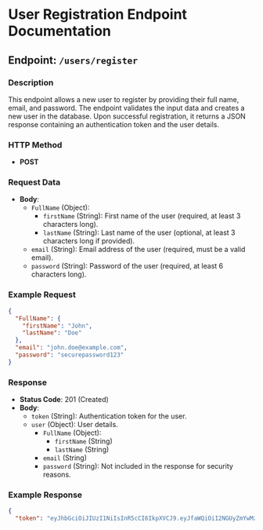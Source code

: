 # User Registration Endpoint Documentation

## Endpoint: `/users/register`

### Description
This endpoint allows a new user to register by providing their full name, email, and password. The endpoint validates the input data and creates a new user in the database. Upon successful registration, it returns a JSON response containing an authentication token and the user details.

### HTTP Method
- **POST**

### Request Data
- **Body**:
  - `FullName` (Object):
    - `firstName` (String): First name of the user (required, at least 3 characters long).
    - `lastName` (String): Last name of the user (optional, at least 3 characters long if provided).
  - `email` (String): Email address of the user (required, must be a valid email).
  - `password` (String): Password of the user (required, at least 6 characters long).

### Example Request
```json
{
  "FullName": {
    "firstName": "John",
    "lastName": "Doe"
  },
  "email": "john.doe@example.com",
  "password": "securepassword123"
}
```

### Response
- **Status Code**: 201 (Created)
- **Body**:
  - `token` (String): Authentication token for the user.
  - `user` (Object): User details.
    - `FullName` (Object):
      - `firstName` (String)
      - `lastName` (String)
    - `email` (String)
    - `password` (String): Not included in the response for security reasons.

### Example Response
```json
{
  "token": "eyJhbGciOiJIUzI1NiIsInR5cCI6IkpXVCJ9.eyJfaWQiOiI2NGUyZmYwMzA1MzYwMzYwMzYwMzYwMzYiLCJpYXQiOjE2OTI4MzI4MzJ9"
  
